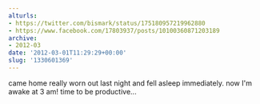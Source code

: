 ```yaml
---
alturls:
- https://twitter.com/bismark/status/175180957219962880
- https://www.facebook.com/17803937/posts/10100360871203189
archive:
- 2012-03
date: '2012-03-01T11:29:29+00:00'
slug: '1330601369'
---
```


came home really worn out last night and fell asleep immediately. now I'm awake at 3 am! time to be productive...

